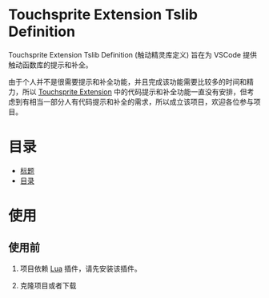 # Touchsprite Extension Tslib Definition

Touchsprite Extension Tslib Definition (触动精灵库定义) 旨在为 VSCode 提供触动函数库的提示和补全。

由于个人并不是很需要提示和补全功能，并且完成该功能需要比较多的时间和精力，所以 [Touchsprite Extension](https://github.com/AuTsing/touchsprite-extension) 中的代码提示和补全功能一直没有安排，但考虑到有相当一部分人有代码提示和补全的需求，所以成立该项目，欢迎各位参与项目。

# 目录

-   [标题](#Touchsprite-Extension-Tslib-Definition)
-   [目录](#目录)

# 使用

## 使用前

1. 项目依赖 [Lua](https://marketplace.visualstudio.com/items?itemName=sumneko.lua) 插件，请先安装该插件。

2. 克隆项目或者下载

```

```
